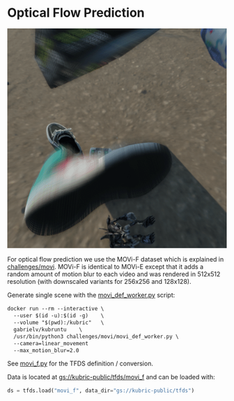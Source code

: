 # Optical Flow Prediction
![](../movi/images/movi_f_1.gif)

For optical flow prediction we use the MOVi-F dataset which is explained in [challenges/movi](../movi/README.md).
MOVi-F is identical to MOVi-E except that it adds a random amount of motion blur to each video and was rendered in 512x512 resolution (with downscaled variants for 256x256 and 128x128).

Generate single scene with the [movi_def_worker.py](../movi/movi_def_worker.py) script:
```shell
docker run --rm --interactive \
  --user $(id -u):$(id -g)    \
  --volume "$(pwd):/kubric"   \
  gabrielv/kubruntu    \
  /usr/bin/python3 challenges/movi/movi_def_worker.py \
  --camera=linear_movement
  --max_motion_blur=2.0
```
See [movi_f.py](../movi/movi_f.py) for the TFDS definition / conversion.

Data is located at [gs://kubric-public/tfds/movi_f](https://pantheon.corp.google.com/storage/browser/kubric-public/tfds/movi_f) and can be loaded with:
``` python
ds = tfds.load("movi_f", data_dir="gs://kubric-public/tfds") 
```